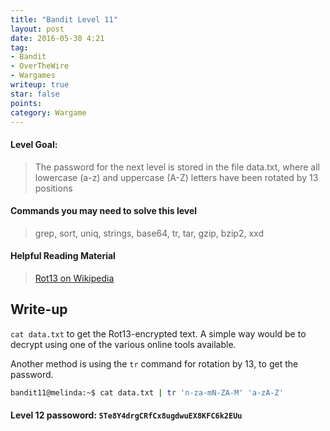 ```yaml
---
title: "Bandit Level 11"
layout: post
date: 2016-05-30 4:21
tag:
- Bandit
- OverTheWire
- Wargames
writeup: true
star: false
points:
category: Wargame
---
```


#### Level Goal:

>The password for the next level is stored in the file data.txt, where all lowercase (a-z) and uppercase (A-Z) letters have been rotated by 13 positions

#### Commands you may need to solve this level

>grep, sort, uniq, strings, base64, tr, tar, gzip, bzip2, xxd

#### Helpful Reading Material

>[Rot13 on Wikipedia](http://en.wikipedia.org/wiki/Rot13)

## Write-up

`cat data.txt` to get the Rot13-encrypted text. A simple way would be to decrypt using one of the various online tools available.

Another method is using the `tr` command for rotation by 13, to get the password.

~~~bash
bandit11@melinda:~$ cat data.txt | tr 'n-za-mN-ZA-M' 'a-zA-Z'
~~~

#### Level 12 passoword: `5Te8Y4drgCRfCx8ugdwuEX8KFC6k2EUu`
